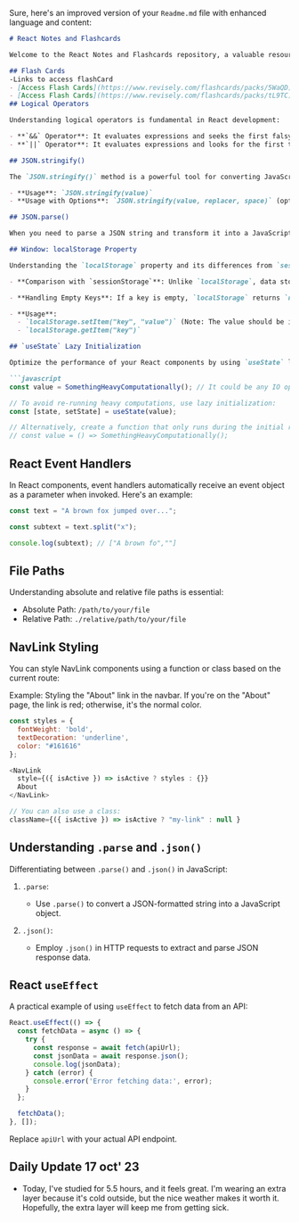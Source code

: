 Sure, here's an improved version of your `Readme.md` file with enhanced language and content:

```markdown
# React Notes and Flashcards

Welcome to the React Notes and Flashcards repository, a valuable resource for learning and mastering React. We've curated a collection of flashcards and useful information to aid your journey.

## Flash Cards
-Links to access flashCard
- [Access Flash Cards](https://www.revisely.com/flashcards/packs/5WaQD)
- [Access Flash Cards](https://www.revisely.com/flashcards/packs/tL9TC)
## Logical Operators

Understanding logical operators is fundamental in React development:

- **`&&` Operator**: It evaluates expressions and seeks the first falsy value.
- **`||` Operator**: It evaluates expressions and looks for the first truthy value.

## JSON.stringify()

The `JSON.stringify()` method is a powerful tool for converting JavaScript values into JSON strings.

- **Usage**: `JSON.stringify(value)`
- **Usage with Options**: `JSON.stringify(value, replacer, space)` (optional parameters)

## JSON.parse()

When you need to parse a JSON string and transform it into a JavaScript object, rely on the `JSON.parse()` method.

## Window: localStorage Property

Understanding the `localStorage` property and its differences from `sessionStorage` is crucial:

- **Comparison with `sessionStorage`**: Unlike `localStorage`, data stored in `sessionStorage` vanishes when the page session ends, typically upon closing the page. Be aware that `localStorage` data associated with a document loaded in a "private browsing" or "incognito" session is wiped when the last "private" tab is closed.

- **Handling Empty Keys**: If a key is empty, `localStorage` returns `null`.

- **Usage**:
  - `localStorage.setItem("key", "value")` (Note: The value should be in string format)
  - `localStorage.getItem("key")`

## `useState` Lazy Initialization

Optimize the performance of your React components by using `useState` lazy initialization when dealing with heavy computations or IO operations.

```javascript
const value = SomethingHeavyComputationally(); // It could be any IO operation.

// To avoid re-running heavy computations, use lazy initialization:
const [state, setState] = useState(value);

// Alternatively, create a function that only runs during the initial render, achieving lazy initial state loading.
// const value = () => SomethingHeavyComputationally();
```

## React Event Handlers

In React components, event handlers automatically receive an event object as a parameter when invoked. Here's an example:

```javascript
const text = "A brown fox jumped over...";

const subtext = text.split("x");

console.log(subtext); // ["A brown fo",""]
```

## File Paths

Understanding absolute and relative file paths is essential:

- Absolute Path: `/path/to/your/file`
- Relative Path: `./relative/path/to/your/file`

## NavLink Styling

You can style NavLink components using a function or class based on the current route:

Example: Styling the "About" link in the navbar. If you're on the "About" page, the link is red; otherwise, it's the normal color.

```javascript
const styles = {
  fontWeight: 'bold',
  textDecoration: 'underline',
  color: "#161616"
};

<NavLink
  style={({ isActive }) => isActive ? styles : {}}
  About
</NavLink>

// You can also use a class:
className={({ isActive }) => isActive ? "my-link" : null }
```

## Understanding `.parse` and `.json()`

Differentiating between `.parse()` and `.json()` in JavaScript:

1. `.parse`:
   - Use `.parse()` to convert a JSON-formatted string into a JavaScript object.

2. `.json()`:
   - Employ `.json()` in HTTP requests to extract and parse JSON response data.

## React `useEffect`

A practical example of using `useEffect` to fetch data from an API:

```javascript
React.useEffect(() => {
  const fetchData = async () => {
    try {
      const response = await fetch(apiUrl);
      const jsonData = await response.json();
      console.log(jsonData);
    } catch (error) {
      console.error('Error fetching data:', error);
    }
  };

  fetchData();
}, []);
```

Replace `apiUrl` with your actual API endpoint.

## Daily Update 17 oct' 23
-  Today, I've studied for 5.5 hours, and it feels great. I'm wearing an extra layer because it's cold outside, but the nice weather makes it worth it. Hopefully, the extra layer will keep me from getting sick.

```

